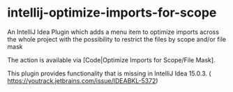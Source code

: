 # intellij-optimize-imports-for-scope

An IntelliJ Idea Plugin which adds a menu item to optimize imports across the whole project with the possibility
to restrict the files by scope and/or file mask

The action is available via [Code|Optimize Imports for Scope/File Mask].

This plugin provides functionality that is missing in IntelliJ Idea 15.0.3. ( https://youtrack.jetbrains.com/issue/IDEABKL-5372)

